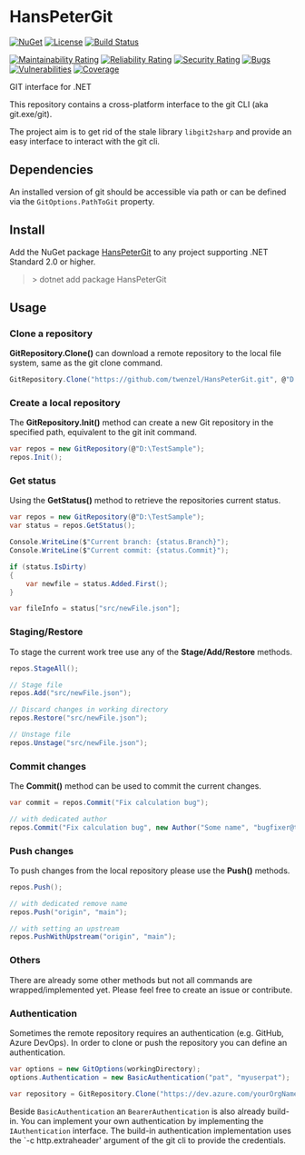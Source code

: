 # HansPeterGit

[![NuGet](https://img.shields.io/nuget/v/HansPeterGit.svg)](https://nuget.org/packages/HansPeterGit/)
[![License](https://img.shields.io/badge/license-MIT-blue.svg)](LICENSE)
[![Build Status](https://github.com/twenzel/HansPeterGit/workflows/CI/badge.svg?branch=main)](https://github.com/twenzel/HansPeterGit/actions)

[![Maintainability Rating](https://sonarcloud.io/api/project_badges/measure?project=twenzel_HansPeterGit&metric=sqale_rating)](https://sonarcloud.io/dashboard?id=twenzel_HansPeterGit)
[![Reliability Rating](https://sonarcloud.io/api/project_badges/measure?project=twenzel_HansPeterGit&metric=reliability_rating)](https://sonarcloud.io/dashboard?id=twenzel_HansPeterGit)
[![Security Rating](https://sonarcloud.io/api/project_badges/measure?project=twenzel_HansPeterGit&metric=security_rating)](https://sonarcloud.io/dashboard?id=twenzel_HansPeterGit)
[![Bugs](https://sonarcloud.io/api/project_badges/measure?project=twenzel_HansPeterGit&metric=bugs)](https://sonarcloud.io/dashboard?id=twenzel_HansPeterGit)
[![Vulnerabilities](https://sonarcloud.io/api/project_badges/measure?project=twenzel_HansPeterGit&metric=vulnerabilities)](https://sonarcloud.io/dashboard?id=twenzel_HansPeterGit)
[![Coverage](https://sonarcloud.io/api/project_badges/measure?project=twenzel_HansPeterGit&metric=coverage)](https://sonarcloud.io/dashboard?id=twenzel_HansPeterGit)

GIT interface for .NET

This repository contains a cross-platform interface to the git CLI (aka git.exe/git).

The project aim is to get rid of the stale library `libgit2sharp` and provide an easy interface to interact with the git cli.

## Dependencies

An installed version of git should be accessible via path or can be defined via the `GitOptions.PathToGit` property.

## Install

Add the NuGet package [HansPeterGit](https://nuget.org/packages/HansPeterGit/) to any project supporting .NET Standard 2.0 or higher.

> &gt; dotnet add package HansPeterGit

## Usage

### Clone a repository

**GitRepository.Clone()** can download a remote repository to the local file system, same as the git clone command.

```csharp
GitRepository.Clone("https://github.com/twenzel/HansPeterGit.git", @"D:\TestSample");
```

### Create a local repository

The **GitRepository.Init()** method can create a new Git repository in the specified path, equivalent to the git init command.

```csharp
var repos = new GitRepository(@"D:\TestSample");
repos.Init();
```

### Get status

Using the **GetStatus()** method to retrieve the repositories current status.

```csharp
var repos = new GitRepository(@"D:\TestSample");
var status = repos.GetStatus();

Console.WriteLine($"Current branch: {status.Branch}");
Console.WriteLine($"Current commit: {status.Commit}");

if (status.IsDirty)
{
    var newfile = status.Added.First();
}

var fileInfo = status["src/newFile.json"];

```

### Staging/Restore

To stage the current work tree use any of the **Stage/Add/Restore** methods.

```csharp
repos.StageAll();

// Stage file
repos.Add("src/newFile.json");

// Discard changes in working directory
repos.Restore("src/newFile.json");

// Unstage file
repos.Unstage("src/newFile.json");
```

### Commit changes

The **Commit()** method can be used to commit the current changes.

```csharp
var commit = repos.Commit("Fix calculation bug");

// with dedicated author
repos.Commit("Fix calculation bug", new Author("Some name", "bugfixer@test.com"));
```

### Push changes

To push changes from the local repository please use the **Push()** methods.

```csharp
repos.Push();

// with dedicated remove name
repos.Push("origin", "main");

// with setting an upstream
repos.PushWithUpstream("origin", "main");
```

### Others

There are already some other methods but not all commands are wrapped/implemented yet. Please feel free to create an issue or contribute.

### Authentication

Sometimes the remote repository requires an authentication (e.g. GitHub, Azure DevOps). In order to clone or push the repository you can define an authentication.

```csharp
var options = new GitOptions(workingDirectory);
options.Authentication = new BasicAuthentication("pat", "myuserpat"); 

var repository = GitRepository.Clone("https://dev.azure.com/yourOrgName/yourProject/_git/yourRepository", options);
```

Beside `BasicAuthentication` an `BearerAuthentication` is also already build-in. You can implement your own authentication by implementing the `IAuthentication` interface.
The build-in authentication implementation uses the `-c http.extraheader' argument of the git cli to provide the credentials.
